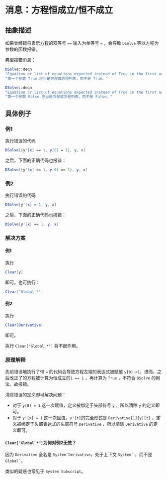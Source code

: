 # 消息：方程恒成立/恒不成立

## 抽象描述

如果曾经错将表示方程的双等号 `==` 输入为单等号 `=` ，会导致 `DSolve` 等以方程为参数的函数报错。

典型报错消息：

```mathematica
DSolve::deqn
"Equation or list of equations expected instead of True in the first argument True."
"第一个参数 True 应当是方程或方程列表，而不是 True。"

DSolve::deqn
"Equation or list of equations expected instead of True in the first argument False."
"第一个参数 False 应当是方程或方程列表，而不是 False。"
```

## 具体例子

### 例1

执行错误的代码

```mathematica
DSolve[{y'[x] == 1, y[0] = 1}, y, x]
```

之后，下面的正确代码也报错：

```mathematica
DSolve[{y'[x] == 1, y[0] == 1}, y, x]
```

### 例2

执行错误的代码

```mathematica
DSolve[y'[x] = 1, y, x]
```

之后，下面的正确代码也报错：

```mathematica
DSolve[y'[x] == 1, y, x]
```

### 解决方案

#### 例1

执行

```mathematica
Clear[y]
```

即可。也可执行：

```mathematica
Clear["Global`*"]
```

#### 例2

执行

```mathematica
Clear[Derivative]
```

即可。

执行 ```Clear["Global`*"]``` 将不起作用。

### 原理解释

先前错误地执行了带 `=` 的代码会导致方程左端的表达式被赋值 `y[0]->1`，进而，之后改正了的方程被计算为恒成立的`1 == 1` ，再计算为 `True` ，不符合 `DSolve` 的用法，故报错。

清除错误的定义即可解决问题：

* 对于 `y[0] = 1` 这一次赋值，定义被绑定于头部符号 `y` ，所以清除 `y` 的定义即可。
* 对于 `y'[x] = 1` 这一次赋值，`y'[t]`的完全形式是 `Derivative[1][y][t]` ，定义被绑定于头部表达式的头部符号 `Derivative` ，所以清除 `Derivative` 的定义即可。

#### ```Clear["Global`*"]```为何对例2无效？

因为 `Derivative` 全名是 ```System`Derivative```，处于上下文 ``` System` ``` ，而不是 ``` Global` ```。

类似的疑惑也常见于 ``` System`Subscript ```。